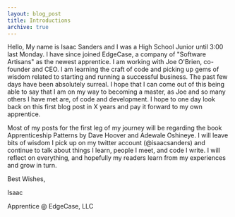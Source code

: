 ```yaml
---
layout: blog_post
title: Introductions
archive: true
---
```


Hello,
My name is Isaac Sanders and I was a High School Junior until 3:00 last Monday.
I have since joined EdgeCase, a company of "Software Artisans" as the newest
apprentice. I am working with Joe O'Brien, co-founder and CEO. I am learning
the craft of code and picking up gems of wisdom related to starting and running
a successful business. The past few days have been absolutely surreal. I hope
that I can come out of this being able to say that I am on my way to becoming
a master, as Joe and so many others I have met are, of code and development. I
hope to one day look back on this first blog post in X years and pay it forward
to my own apprentice.

Most of my posts for the first leg of my journey will be regarding the book
Apprenticeship Patterns by Dave Hoover and Adewale Oshineye. I will leave bits
of wisdom I pick up on my twitter account (@isaacsanders) and continue to talk
about things I learn, people I meet, and code I write. I will reflect on
everything, and hopefully my readers learn from my experiences and grow in turn.

Best Wishes,

Isaac

Apprentice @ EdgeCase, LLC
